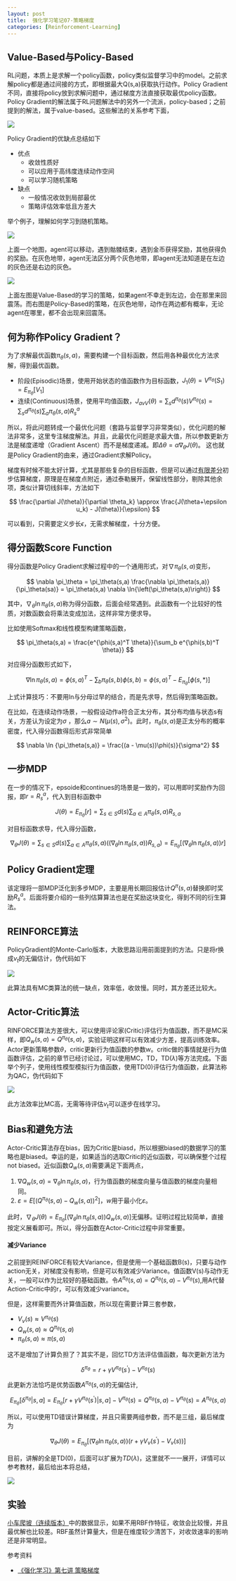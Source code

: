 ```yaml
---
layout: post
title:  强化学习笔记07-策略梯度
categories: [Reinforcement-Learning]
---
```



## Value-Based与Policy-Based

RL问题，本质上是求解一个policy函数，policy类似监督学习中的model。之前求解policy都是通过间接的方式，即根据最大Q(s,a)获取执行动作。Policy Gradient不同，直接将policy放到求解问题中，通过梯度方法直接获取最优policy函数。Policy Gradient的解法属于RL问题解法中的另外一个流派，policy-based；之前提到的解法，属于value-based。这些解法的关系参考下面，

![](/img/rl_arch.jpg)

Policy Gradient的优缺点总结如下

* 优点
  * 收敛性质好
  * 可以应用于高纬度连续动作空间
  * 可以学习随机策略
* 缺点
  * 一般情况收敛到局部最优
  * 策略评估效率低且方差大


举个例子，理解如何学习到随机策略。

![](/img/pg_example_gold.png)

上面一个地图，agent可以移动，遇到骷髅结束，遇到金币获得奖励，其他获得负的奖励。在灰色地带，agent无法区分两个灰色地带，即agent无法知道是在左边的灰色还是右边的灰色。

![](/img/pg_example_gold_solution.png)

上面左图是Value-Based的学习的策略，如果agent不幸走到左边，会在那里来回震荡。而右图是Policy-Based的策略，在灰色地带，动作在两边都有概率，无论agent在哪里，都不会出现来回震荡。



## 何为称作Policy Gradient？

为了求解最优函数$\pi_\theta(s,a)$，需要构建一个目标函数，然后用各种最优化方法求解，得到最优函数。

* 阶段(Episodic)场景，使用开始状态的值函数作为目标函数，$J_1(\theta)=V^{\pi_\theta}(S_1)=E_{\pi_\theta}[V_1]$
* 连续(Continuous)场景，使用平均值函数，$J_{avV}(\theta)=\sum_s d^{\pi_\theta}(s)V^{\pi_\theta}(s)=\sum_s d^{\pi_\theta}(s)\sum_a \pi_\theta(s,a) R_s^a$

所以，将此问题转成一个最优化问题（套路与监督学习非常类似），优化问题的解法非常多，这里专注梯度解法。并且，此最优化问题是求最大值，所以参数更新方法是梯度递增（Gradient Ascent）而不是梯度递减。即$\Delta \theta  = \alpha \nabla_\theta J(\theta)$。 这也就是Policy Gradient的由来，通过Gradient求解Policy。

梯度有时候不能太好计算，尤其是那些复杂的目标函数，但是可以通过[有限差分](https://zh.wikipedia.org/wiki/%E6%9C%89%E9%99%90%E5%B7%AE%E5%88%86%E6%B3%95)初步估算梯度，原理是在梯度点附近，通过泰勒展开，保留线性部分，剔除其他余项，类似计算切线斜率，方法如下

$$
\frac{\partial J(\theta)}{\partial \theta_k} \approx \frac{J(\theta+\epsilon u_k) - J(\theta)}{\epsilon}
$$

可以看到，只需要定义步长$\epsilon$，无需求解梯度，十分方便。



## 得分函数Score Function

得分函数是Policy Gradient求解过程中的一个通用形式，对$\nabla \pi_\theta(s,a)$变形，

$$
\nabla \pi_\theta = \pi_\theta(s,a) \frac{\nabla \pi_\theta(s,a)}{\pi_\theta(sa)} = \pi_\theta(s,a)  \nabla \ln{\left(\pi_\theta(s,a)\right)}
$$

其中，$\nabla_\theta \ln{\pi_\theta(s,a)}$称为得分函数，后面会经常遇到。此函数有一个比较好的性质，对数函数会将乘法变成加法，这样非常方便求导。

比如使用Softmax和线性模型构建策略函数，

$$
\pi_\theta(s,a) = \frac{e^{\phi(s,a)^T \theta}}{\sum_b e^{\phi(s,b)^T \theta}}
$$

对应得分函数形式如下，

$$
\nabla \ln{\pi_\theta(s,a)} = \phi(s,a)^T - \sum_b \pi_\theta(s,b) \phi(s,b) = \phi(s,a)^T - E_{\pi_\theta}[\phi(s, *)]
$$

上式计算技巧：不要用ln与分母过早的结合，而是先求导，然后得到策略函数。

在比如，在连续动作场景，一般假设动作a符合正太分布，其分布均值与状态s有关，方差认为设定为$\sigma$ ，那么$a  \sim N(\mu(s), \sigma^2)$。此时，$\pi_\theta(s,a)$是正太分布的概率密度，代入得分函数得后形式非常简单

$$
\nabla \ln {\pi_\theta(s,a)} = \frac{(a - \mu(s))\phi(s)}{\sigma^2}
$$


## 一步MDP

在一步的情况下，epsoide和continues的场景是一致的，可以用即时奖励作为回报，即$r=R_s^a$，代入到目标函数中

$$
J(\theta) = E_{\pi_\theta}[r] = \sum_{s \in S}d(s)\sum_{a \in A} \pi_\theta(s,a) R_{s,a}
$$

对目标函数求导，代入得分函数，

$$
\nabla_\theta J(\theta) = \sum_{s \in S} d(s) \sum_{a \in A} \pi_\theta(s,a) ((\nabla_\theta \ln \pi_\theta(s,a)) R_{s,a}) = E_{\pi_\theta} [(\nabla_\theta \ln \pi_\theta(s,a)) r]
$$

## Policy Gradient定理

该定理将一部MDP泛化到多步MDP，主要是用长期回报估计$Q^\pi(s,a)$替换即时奖励$R_s^a$。后面将要介绍的一些列估算算法也是在奖励这块变化，得到不同的衍生算法。



## REINFORCE算法

PolicyGradient的Monte-Carlo版本，大致思路沿用前面提到的方法。只是将$r$换成$v_t$的无偏估计，伪代码如下

![](\img\pg_reinforce.png)

此算法具有MC类算法的统一缺点，效率低，收敛慢。同时，其方差还比较大。



## Actor-Critic算法

RINFORCE算法方差很大，可以使用评论家(Critic)评估行为值函数，而不是MC采样，即$Q_w(s,a) = Q^{\pi_\theta}(s,a)$，实验证明这样可以有效减少方差，提高训练效率。Actor更新策略参数$\theta$，critic更新行为值函数的参数$w$。critic做的事情就是行为值函数评估，之前的章节已经讨论过，可以使用MC，TD，TD($\lambda$)等方法完成。下面举个列子，使用线性模型模拟行为值函数，使用TD(0)评估行为值函数，此算法称为QAC，伪代码如下

![](/img/pg_qac.png)

此方法效率比MC高，无需等待评估$v_t$可以逐步在线学习。



## Bias和避免方法

Actor-Critic算法存在bias，因为Critic是biasd，所以根据biased的数据学习的策略也是biased。幸运的是，如果适当的选取Critic的近似函数，可以确保整个过程not biased。近似函数$Q_w(s,a)$需要满足下面两点，

1. $\nabla Q_w(s,a) = \nabla_\theta \ln \pi_\theta (s,a)$，行为值函数的梯度向量与值函数的梯度向量相同。
2. $\varepsilon = E[(Q^{\pi_\theta}(s,a)-Q_w(s,a))^2]$，$w$用于最小化$\varepsilon$。

此时，$\nabla_\theta J(\theta) = E_{\pi_\theta}[(\nabla_\theta \ln \pi_\theta(s,a)) Q_w(s,a)]$无偏移。证明过程比较简单，直接按定义展看即可。所以，得分函数在Actor-Critic过程中非常重要。



#### 减少Variance

之前提到REINFORCE有较大Variance，但是使用一个基础函数B(s)，只要与动作action无关，对梯度没有影响，但是可以有效减少Variance。值函数V(s)与动作无关，一般可以作为比较好的基础函数。令$A^{\pi_\theta}(s,a)  = Q^{\pi_\theta}(s,a) - V^{\pi_\theta}(s)$,用A代替Action-Critic中的r，可以有效减少variance。

但是，这样需要而外计算值函数，所以现在需要计算三套参数，

* $V_v(s) \approx V^{\pi_\theta}(s)$
* $Q_w(s,a) \approx Q^{\pi_\theta}(s,a)$
* $\pi_\theta(s,a) \approx \pi (s,a)$

这不是增加了计算负担了？其实不是，回忆TD方法评估值函数，每次更新方法为

$$
\delta^{\pi_\theta} = r + \gamma V^{\pi_\theta}(s^\prime) - V^{\pi_\theta}(s)
$$

此更新方法恰巧是优势函数$A^{\pi_\theta}(s,a)$的无偏估计,

$$
E_{\pi_\theta}[\delta^{\pi_\theta}|s,a] = E_{\pi_\theta}[r + \gamma V^{\pi_\theta}(s^\prime) \vert s,a] - V^{\pi_\theta}(s) = Q^{\pi_\theta}(s,a) - V^{\pi_\theta}(s) = A^{\pi_\theta}(s,a)
$$

所以，可以使用TD错误计算梯度，并且只需要两组参数，而不是三组，最后梯度为

$$
\nabla_\theta J(\theta) = E_{\pi_\theta}[(\nabla_\theta \ln \pi_\theta(s,a))(r + \gamma V_v(s^\prime)-V_v(s))]
$$

目前，讲解的全是TD(0)，后面可以扩展为$TD(\lambda)$，这里就不一一展开，详情可以参考教材，最后给出本将总结，



![](\img\pg_summary.png)


## 实验

[小车爬坡（连续版本）](https://github.com/bourneli/reinforcement-learning/blob/master/PolicyGradient/Continuous%20MountainCar%20Actor%20Critic%20Solution.ipynb)中的数据显示，如果不用RBF作特征，收敛会比较慢，并且最优解也比较差。RBF虽然计算量大，但是在维度较少清苦下，对收敛速率的影响还是非常明显。


参考资料

* [《强化学习》第七讲 策略梯度](https://zhuanlan.zhihu.com/p/28348110)
